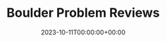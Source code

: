 ---
title: Boulder Problem Reviews
stack: React.js, Ruby, HTML, & CSS
slug: boudler-problem-reviews
date: 2023-10-11T00:00:00+00:00
thumb: ../images/thumbs/boulder-reviews.jpg
featuredImg: ../images/featured/boulder-reviews-banner.jpg
---